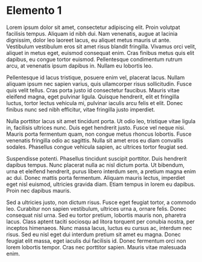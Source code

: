 # Elemento 1

Lorem ipsum dolor sit amet, consectetur adipiscing elit. Proin volutpat facilisis tempus. Aliquam id nibh dui. Nam venenatis, augue at lacinia dignissim, dolor leo laoreet lacus, eu aliquet metus mauris ut ante. Vestibulum vestibulum eros sit amet risus blandit fringilla. Vivamus orci velit, aliquet in metus eget, euismod consequat enim. Cras finibus metus quis elit dapibus, eu congue tortor euismod. Pellentesque condimentum rutrum arcu, at venenatis ipsum dapibus in. Nullam eu lobortis leo.

Pellentesque id lacus tristique, posuere enim vel, placerat lacus. Nullam aliquam ipsum nec sapien varius, quis ullamcorper risus sollicitudin. Fusce quis velit tellus. Cras porta justo id consectetur faucibus. Mauris vitae eleifend magna, eget pulvinar ligula. Quisque hendrerit, elit et fringilla luctus, tortor lectus vehicula mi, pulvinar iaculis arcu felis et elit. Donec finibus nunc sed nibh efficitur, vitae fringilla justo imperdiet.

Nulla porttitor lacus sit amet tincidunt porta. Ut odio leo, tristique vitae ligula in, facilisis ultrices nunc. Duis eget hendrerit justo. Fusce vel neque nisi. Mauris porta fermentum quam, non congue metus rhoncus lobortis. Fusce venenatis fringilla odio ac sagittis. Nulla sit amet eros eu diam convallis sodales. Phasellus congue vehicula sapien, ac ultrices tortor feugiat sed.

Suspendisse potenti. Phasellus tincidunt suscipit porttitor. Duis hendrerit dapibus tempus. Nunc placerat nulla ac nisl dictum porta. Ut bibendum, urna et eleifend hendrerit, purus libero interdum sem, a pretium magna enim ac dui. Donec mattis porta fermentum. Aliquam mauris lectus, imperdiet eget nisl euismod, ultricies gravida diam. Etiam tempus in lorem eu dapibus. Proin nec dapibus mauris.

Sed a ultricies justo, non dictum risus. Fusce eget feugiat tortor, a commodo leo. Curabitur non sapien vestibulum, ultrices urna a, ornare felis. Donec consequat nisl urna. Sed eu tortor pretium, lobortis mauris non, pharetra lacus. Class aptent taciti sociosqu ad litora torquent per conubia nostra, per inceptos himenaeos. Nunc massa lacus, luctus eu cursus ac, interdum nec risus. Sed eu nisl eget dui interdum pretium sit amet eu magna. Donec feugiat elit massa, eget iaculis dui facilisis id. Donec fermentum orci non lorem lobortis tempor. Cras nec porttitor sapien. Mauris vitae malesuada enim.